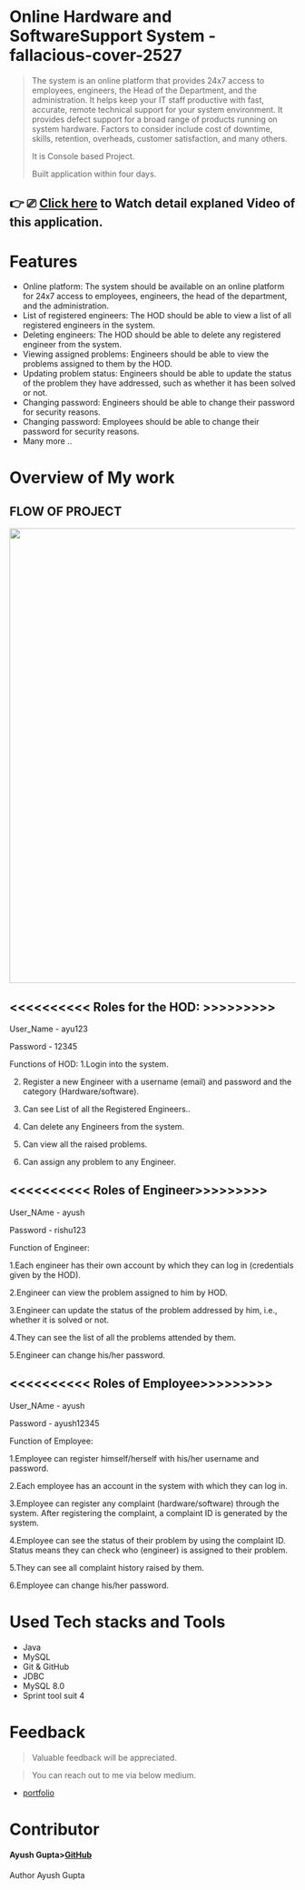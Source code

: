 





# Online Hardware and SoftwareSupport System - fallacious-cover-2527

> The system is an online platform that provides 24x7 access to employees, engineers, the Head of the Department, and the administration. It helps keep your IT staff productive with fast, accurate, remote technical support for your system environment. It provides defect support for a broad range of products running on system hardware. Factors to consider include cost of downtime, skills, retention, overheads, customer satisfaction, and many others.
>
>It is Console based Project.
>
>Built application within four days.

## 👉 ⎚ [Click here](https://drive.google.com/drive/folders/1K64-L6IqPezRSji3uevLYchl5Ji4MM0o?usp=share_link) to Watch detail explaned Video of this application.



# Features 

- Online platform: The system should be available on an online platform for 24x7 access to employees, engineers, the head of the department, and the administration.
- List of registered engineers: The HOD should be able to view a list of all registered engineers in the system.
- Deleting engineers: The HOD should be able to delete any registered engineer from the system.
- Viewing assigned problems: Engineers should be able to view the problems assigned to them by the HOD.
- Updating problem status: Engineers should be able to update the status of the problem they have addressed, such as whether it has been solved or not.
- Changing password: Engineers should be able to change their password for security reasons.
- Changing password: Employees should be able to change their password for security reasons.
- Many more .. 



# Overview of My work 
## FLOW OF PROJECT
<p align="center">
  <img width="800"  src="https://github.com/ayush-a2/fallacious-cover-2527/blob/37d5b09ab93140051c06af2a265f935bac988b72/Colorful%20Minimalist%20Linear%20Steps%20Circular%20Diagram.png?raw=true">
</p>
<h2><<<<<<<<<<  Roles for the HOD: >>>>>>>>> </h2>

User_Name - ayu123

Password - 12345

Functions of HOD:
1.Login into the system. 

2. Register a new Engineer with a username (email) and password and the category (Hardware/software). 
3. Can see List of all the Registered Engineers..
4. Can delete any Engineers from the system.
5. Can view all the raised problems.

6. Can assign any problem to any Engineer.

<h2><<<<<<<<<<  Roles of Engineer>>>>>>>>> </h2>

User_NAme - ayush

Password - rishu123

Function of Engineer:

1.Each engineer has their own account by which they can log in (credentials given by the HOD).  

2.Engineer can view the problem assigned to him by HOD. 

3.Engineer can update the status of the problem addressed by him, i.e., whether it is solved or not. 

4.They can see the list of all the problems attended by them. 

5.Engineer can change his/her password. 

<h2><<<<<<<<<<  Roles of Employee>>>>>>>>> </h2>

User_NAme - ayush

Password - ayush12345

Function of Employee:

1.Employee can register himself/herself with his/her username and password. 

2.Each employee has an account in the system with which they can log in.

3.Employee can register any complaint (hardware/software) through the system. After registering the complaint, a complaint ID is generated by the system.

4.Employee can see the status of their problem by using the complaint ID. Status means they can check who (engineer) is assigned to their problem.

5.They can see all complaint history raised by them.

6.Employee can change his/her password.



# Used Tech stacks and Tools 

- Java
- MySQL
- Git & GitHub
- JDBC
- MySQL 8.0
- Sprint tool suit 4



# Feedback
> Valuable feedback will be appreciated.

> You can reach out to me via below medium.

- [portfolio](https://ayush-a2.github.io/)

# Contributor
#### Ayush Gupta>[GitHub](https://github.com/ayush-a2)

Author
Ayush Gupta

<!-- /Ayush -->
